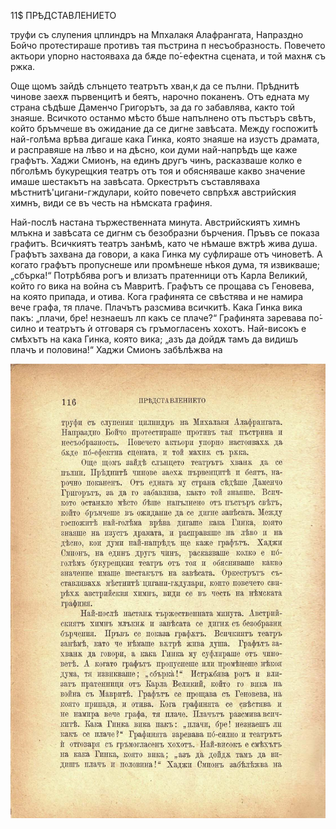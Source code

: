 ﻿11$	ПРѢДСТАВЛЕНИЕТО

труфи съ слупения цплиндръ на Мпхалакя Алафрангата, Напраздно Бойчо протестираше противъ тая пъстрина п несъобразность. Повечето актьори упорно настояваха да бѫде по́-ефектна сцената, и той махнѫ съ ржка.

Още щомъ зайдѣ слънцето театрътъ хван,к да се пълни. Прѣднитѣ чинове заехѫ първенцитѣ и беятъ, нарочно поканенъ. Отъ едната му страна сѣдѣше Даменчо Григорътъ, за да го забавлява, както той знаяше. Всичкото останмо мѣсто бѣше напълнено отъ пъстъръ свѣтъ, който бръмчеше въ ожидание да се дигне завѣсата. Между госпожитѣ най-голѣма врѣва дигаше кака Гинка, която знаяше на изустъ драмата, и расправяше на лѣво и на дѣсно, кои думи най-напрѣдъ ще каже графътъ. Хаджи Смионъ, на единъ другъ чинъ, расказваше колко е пбголѣмъ букурещкия театръ отъ тоя и обясняваше какво значение имаше шестакътъ на завѣсата. Оркестрътъ съставляваха мѣстнитѣ'цигани-гждулари, който повечето свпрѣхѫ австрийския химнъ, види се въ честь на нѣмската графиня.

Най-послѣ настана тържественната минута. Австрийскиятъ химнъ млъкна и завѣсата се дигнм съ безобразни бърчения. Пръвъ се показа графитъ. Всичкиятъ театръ занѣмѣ, като че нѣмаше вжтрѣ жива душа. Графътъ захвана да говори, а кака Гинка му суфлираше отъ чиноветѣ. А когато графътъ пропуснеше или промѣнеше нѣкоя дума, тя извикваше; „сбърка!“ Потрѣбява рогъ и влизатъ пратенници отъ Карла Великий, който го вика на война съ Мавритѣ. Графътъ се прощава съ Геновева, на която припада, и отива. Кога графинята се свѣстява и не намира вече графа, тя плаче. Плачътъ разсмива всичкитѣ. Кака Гинка вика пакъ: „плачи, бре! незнаешъ лп какъ се плаче?“ Графинята заревава по́-силно и театрътъ ѝ отговаря съ гръмогласенъ хохотъ. Най-високъ е смѣхътъ на кака Гинка, която вика; „азъ да дойдѫ тамъ да видишъ плачъ и половина!“ Хаджи Смионъ забѣлѣжва на

![original](../images/135.jpg)

